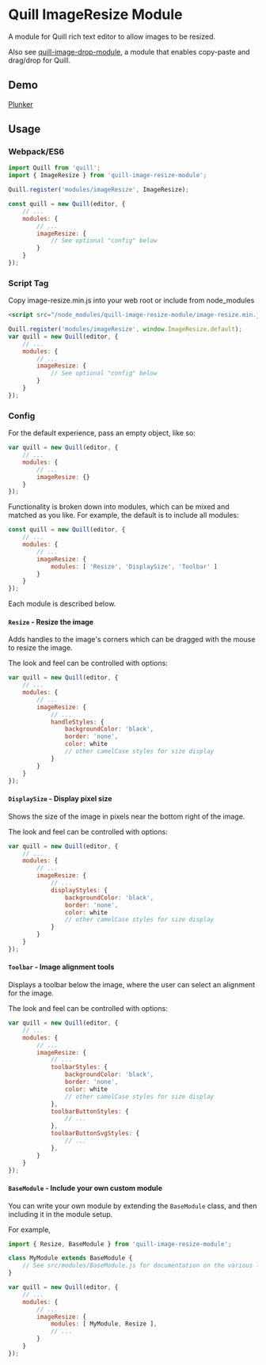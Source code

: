 # Quill ImageResize Module

A module for Quill rich text editor to allow images to be resized.

Also see [quill-image-drop-module](https://github.com/kensnyder/quill-image-drop-module),
a module that enables copy-paste and drag/drop for Quill.

## Demo

[Plunker](https://plnkr.co/edit/gq708AOrSBOWSlHcFslG?p=preview)

## Usage

### Webpack/ES6

```javascript
import Quill from 'quill';
import { ImageResize } from 'quill-image-resize-module';

Quill.register('modules/imageResize', ImageResize);

const quill = new Quill(editor, {
    // ...
    modules: {
        // ...
        imageResize: {
            // See optional "config" below
        }
    }
});
```

### Script Tag

Copy image-resize.min.js into your web root or include from node_modules

```html
<script src="/node_modules/quill-image-resize-module/image-resize.min.js"></script>
```

```javascript
Quill.register('modules/imageResize', window.ImageResize.default);
var quill = new Quill(editor, {
    // ...
    modules: {
        // ...
        imageResize: {
            // See optional "config" below
        }
    }
});
```

### Config

For the default experience, pass an empty object, like so:
```javascript
var quill = new Quill(editor, {
    // ...
    modules: {
        // ...
        imageResize: {}
    }
});
```

Functionality is broken down into modules, which can be mixed and matched as you like. For example,
the default is to include all modules:

```javascript
const quill = new Quill(editor, {
    // ...
    modules: {
        // ...
        imageResize: {
            modules: [ 'Resize', 'DisplaySize', 'Toolbar' ]
        }
    }
});
```

Each module is described below.

#### `Resize` - Resize the image

Adds handles to the image's corners which can be dragged with the mouse to resize the image.

The look and feel can be controlled with options:

```javascript
var quill = new Quill(editor, {
    // ...
    modules: {
        // ...
        imageResize: {
            // ...
            handleStyles: {
                backgroundColor: 'black',
                border: 'none',
                color: white
                // other camelCase styles for size display
            }
        }
    }
});
```

#### `DisplaySize` - Display pixel size

Shows the size of the image in pixels near the bottom right of the image.

The look and feel can be controlled with options:

```javascript
var quill = new Quill(editor, {
    // ...
    modules: {
        // ...
        imageResize: {
            // ...
            displayStyles: {
                backgroundColor: 'black',
                border: 'none',
                color: white
                // other camelCase styles for size display
            }
        }
    }
});
```

#### `Toolbar` - Image alignment tools

Displays a toolbar below the image, where the user can select an alignment for the image.

The look and feel can be controlled with options:

```javascript
var quill = new Quill(editor, {
    // ...
    modules: {
        // ...
        imageResize: {
            // ...
            toolbarStyles: {
                backgroundColor: 'black',
                border: 'none',
                color: white
                // other camelCase styles for size display
            },
            toolbarButtonStyles: {
                // ...
            },
            toolbarButtonSvgStyles: {
                // ...
            },
        }
    }
});
```

#### `BaseModule` - Include your own custom module

You can write your own module by extending the `BaseModule` class, and then including it in
the module setup.

For example,

```javascript
import { Resize, BaseModule } from 'quill-image-resize-module';

class MyModule extends BaseModule {
    // See src/modules/BaseModule.js for documentation on the various lifecycle callbacks
}

var quill = new Quill(editor, {
    // ...
    modules: {
        // ...
        imageResize: {
            modules: [ MyModule, Resize ],
            // ...
        }
    }
});
```
